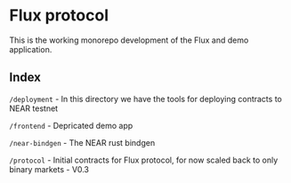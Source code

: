 # Flux protocol
This is the working monorepo development of the Flux and demo application.

## Index
`/deployment` - In this directory we have the tools for deploying contracts to NEAR testnet

`/frontend` - Depricated demo app

`/near-bindgen` - The NEAR rust bindgen

`/protocol` - Initial contracts for Flux protocol, for now scaled back to only binary markets - V0.3